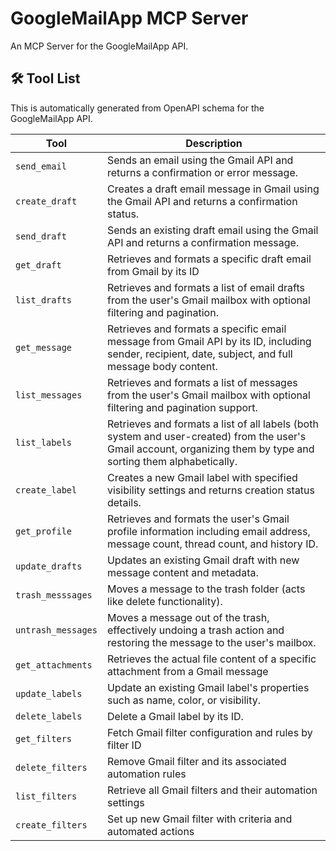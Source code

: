 # GoogleMailApp MCP Server

An MCP Server for the GoogleMailApp API.

## 🛠️ Tool List

This is automatically generated from OpenAPI schema for the GoogleMailApp API.


| Tool | Description |
|------|-------------|
| `send_email` | Sends an email using the Gmail API and returns a confirmation or error message. |
| `create_draft` | Creates a draft email message in Gmail using the Gmail API and returns a confirmation status. |
| `send_draft` | Sends an existing draft email using the Gmail API and returns a confirmation message. |
| `get_draft` | Retrieves and formats a specific draft email from Gmail by its ID |
| `list_drafts` | Retrieves and formats a list of email drafts from the user's Gmail mailbox with optional filtering and pagination. |
| `get_message` | Retrieves and formats a specific email message from Gmail API by its ID, including sender, recipient, date, subject, and full message body content. |
| `list_messages` | Retrieves and formats a list of messages from the user's Gmail mailbox with optional filtering and pagination support. |
| `list_labels` | Retrieves and formats a list of all labels (both system and user-created) from the user's Gmail account, organizing them by type and sorting them alphabetically. |
| `create_label` | Creates a new Gmail label with specified visibility settings and returns creation status details. |
| `get_profile` | Retrieves and formats the user's Gmail profile information including email address, message count, thread count, and history ID. |
| `update_drafts` | Updates an existing Gmail draft with new message content and metadata. |
| `trash_messsages` | Moves a message to the trash folder (acts like delete functionality). |
| `untrash_messages` | Moves a message out of the trash, effectively undoing a trash action and restoring the message to the user's mailbox. |
| `get_attachments` | Retrieves the actual file content of a specific attachment from a Gmail message |
| `update_labels` | Update an existing Gmail label's properties such as name, color, or visibility. |
| `delete_labels` | Delete a Gmail label by its ID. |
| `get_filters` | Fetch Gmail filter configuration and rules by filter ID |
| `delete_filters` | Remove Gmail filter and its associated automation rules |
| `list_filters` | Retrieve all Gmail filters and their automation settings |
| `create_filters` | Set up new Gmail filter with criteria and automated actions |
